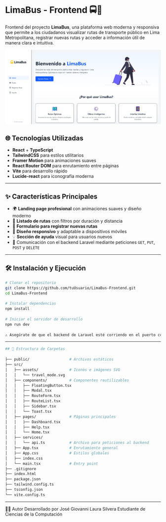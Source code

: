 # LimaBus - Frontend 🚍🌆

Frontend del proyecto **LimaBus**, una plataforma web moderna y responsiva que permite a los ciudadanos visualizar rutas de transporte público en Lima Metropolitana, registrar nuevas rutas y acceder a información útil de manera clara e intuitiva.

![LimaBus Screenshot](./screenshot-home.png)

## 🌐 Tecnologías Utilizadas

- **React** + **TypeScript**
- **TailwindCSS** para estilos utilitarios
- **Framer Motion** para animaciones suaves
- **React Router DOM** para enrutamiento entre páginas
- **Vite** para desarrollo rápido
- **Lucide-react** para iconografía moderna

---

## ✨ Características Principales

- 🌍 **Landing page profesional** con animaciones suaves y diseño moderno
- 🚏 **Listado de rutas** con filtros por duración y distancia
- 📝 **Formulario para registrar nuevas rutas**
- 📱 **Diseño responsivo** y adaptable a dispositivos móviles
- 💡 **Sección de ayuda** visual para usuarios nuevos
- 🔁 Comunicación con el backend Laravel mediante peticiones `GET`, `PUT`, `POST` y `DELETE`

---

## 🛠️ Instalación y Ejecución

```bash
# Clonar el repositorio
git clone https://github.com/tuUsuario/LimaBus-Frontend.git
cd LimaBus-Frontend

# Instalar dependencias
npm install

# Iniciar el servidor de desarrollo
npm run dev

⚠️ Asegúrate de que el backend de Laravel esté corriendo en el puerto correspondiente y permita solicitudes CORS.

```
---

```bash
## 📁 Estructura de Carpetas

├── public/                  # Archivos estáticos
├── src/
│   ├── assets/              # Iconos e imágenes SVG
│   │   └── travel_mode.svg
│   ├── components/          # Componentes reutilizables
│   │   ├── FloatingButton.tsx
│   │   ├── Modal.tsx
│   │   ├── RouteForm.tsx
│   │   ├── RouteList.tsx
│   │   ├── Sidebar.tsx
│   │   └── Toast.tsx
│   ├── pages/               # Páginas principales
│   │   ├── Dashboard.tsx
│   │   ├── Help.tsx
│   │   └── Home.tsx
│   ├── services/
│   │   └── api.ts           # Archivo para peticiones al backend
│   ├── App.tsx              # Enrutamiento general
│   ├── App.css              # Estilos globales
│   ├── index.css
│   └── main.tsx             # Entry point
├── .gitignore
├── index.html
├── package.json
├── tailwind.config.ts
├── tsconfig.json
└── vite.config.ts

```
---

👨‍💻 Autor
Desarrollado por José Giovanni Laura Silvera
Estudiante de Ciencias de la Computación
